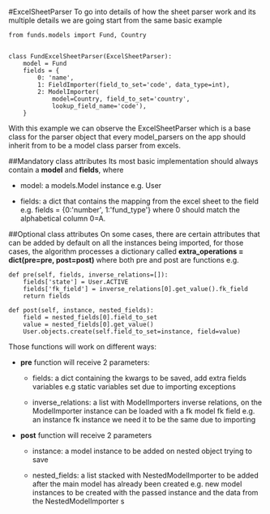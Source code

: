 #ExcelSheetParser
To go into details of how the sheet parser work and its multiple details
we are going start from the same basic example
```
from funds.models import Fund, Country


class FundExcelSheetParser(ExcelSheetParser):
    model = Fund
    fields = {
        0: 'name',
        1: FieldImporter(field_to_set='code', data_type=int),
        2: ModelImporter(
            model=Country, field_to_set='country',
            lookup_field_name='code'),
    }
```
With this example we can observe the ExcelSheetParser which is a
base class for the parser object that every model_parsers on the app should
inherit from to be a model class parser from excels.

##Mandatory class attributes
Its most basic implementation should always contain a **model** and **fields**, where

- model: a models.Model instance e.g. User

- fields: a dict that contains the mapping from the excel sheet 
to the field e.g. fields = {0:'number', 1:'fund_type'} where 0 should match the
alphabetical column 0=A.  

##Optional class attributes
On some cases, there are certain attributes that can be added by default on all 
the instances being imported, for those cases, the algorithm processes a dictionary called
**extra_operations = dict(pre=pre, post=post)** where both pre and post are functions e.g.
```
def pre(self, fields, inverse_relations=[]):
    fields['state'] = User.ACTIVE
    fields['fk_field'] = inverse_relations[0].get_value().fk_field
    return fields

def post(self, instance, nested_fields):
    field = nested_fields[0].field_to_set
    value = nested_fields[0].get_value()
    User.objects.create(self.field_to_set=instance, field=value)
```

Those functions will work on different ways:
- **pre** function will receive 2 parameters:
    - fields: a dict containing the kwargs to be saved, add extra fields variables 
    e.g static variables set due to importing exceptions

    - inverse_relations: a list with ModelImporters inverse relations, on the ModelImporter 
    instance can be loaded with a fk model fk field e.g. an instance fk instance we need it 
    to be the same due to importing

- **post** function will receive 2 parameters
    - instance: a model instance to be added on nested object trying to save
    
    - nested_fields: a list stacked with NestedModelImporter to be added after the main model 
    has already been created e.g. new model instances to be created with the passed instance
    and the data from the NestedModelImporter s
